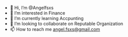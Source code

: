 - 👋 Hi, I’m @Angelfsxs
- 👀 I’m interested in Finance
- 🌱 I’m currently learning Accpunting
- 💞️ I’m looking to collaborate on Reputable Organization
- 📫 How to reach me angel.fsxs@gmail.com

<!---
Angelfsxs/Angelfsxs is a ✨ special ✨ repository because its `README.md` (this file) appears on your GitHub profile.
You can click the Preview link to take a look at your changes.
--->
